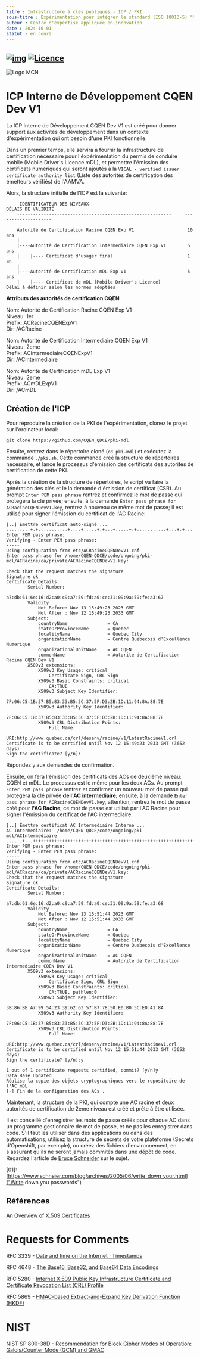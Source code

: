 ```yaml
---
titre : Infrastructure à clés publiques - ICP / PKI
sous-titre : Expérimentation pour intégrer le standard (ISO 18013-5) "Mobile driver's license" ou "mDL" aux attestations vérifiables.
auteur : Centre d'expertise appliquée en innovation
date : 2024-10-01
statut : en cours
---
```


<!-- ENTETE -->
[![img](https://img.shields.io/badge/Lifecycle-Experimental-339999)](https://www.quebec.ca/gouv/politiques-orientations/vitrine-numeriqc/accompagnement-des-organismes-publics/demarche-conception-services-numeriques)
[![Licence](https://img.shields.io/badge/Licence-LiLiQ--P-blue)](../LICENCE)
---
![Logo MCN](https://github.com/CQEN-QDCE/.github/blob/main/images/mcn.png)
<!-- FIN ENTETE -->

# ICP Interne de Développement CQEN Dev V1

La ICP Interne de Développement CQEN Dev V1 est créé pour donner support aux activités de développement dans un contexte d'expérimentation qui ont besoin d'une PKI fonctionnelle. 

Dans un premier temps, elle servira à fournir la infrastructure de certification nécessaire pour l'éxpérimentation du permis de conduire mobile (Mobile  Driver's Licence mDL), et permettre l'émission des certificats numériques qui seront ajoutés à la `VICAL - verified issuer certificate authority list` (Liste des autorités de certification des émetteurs vérifiés) de l'AAMVA.

Alors, la structure initialle de l'ICP est la suivante: 

```
     IDENTIFICATEUR DES NIVEAUX                                     DÉLAIS DE VALIDITÉ
    ----------------------------------------------------------     --------------------
    
    Autorité de Certification Racine CQEN Exp V1                    10 ans
    |
    |----Autorité de Certification Intermediaire CQEN Exp V1        5 ans
    |    |---- Certificat d'usager final                            1 an
    |
    |----Autorité de Certification mDL Exp V1                       5 ans
    |    |---- Certificat de mDL (Mobile Driver's Licence)          Délai à définir selon les normes adoptées          
```


**Attributs des autorités de certification CQEN** 

Nom: Autorité de Certification Racine CQEN Exp V1   
Niveau: 1er  
Prefix: ACRacineCQENExpV1  
Dir: /ACRacine  

Nom: Autorité de Certification Intermediaire CQEN Exp V1   
Niveau: 2eme  
Prefix: ACIntermediaireCQENExpV1  
Dir: /ACIntermediaire  

Nom: Autorité de Certification mDL Exp V1  
Niveau: 2eme  
Prefix: ACmDLExpV1  
Dir: /ACmDL  


## Création de l'ICP 

Pour réproduire la création de la PKI de l'expérimentation, clonez le projet sur l'ordinateur local: 

```
git clone https://github.com/CQEN_QDCE/pki-mdl
``` 

Ensuite, rentrez dans le répertoire cloné (`cd pki-mdl`) et exécutez la commande `./pki.sh`. Cette commande créé la structure de répertoires necessaire, et lance le processus 
d'émission des certificats des autorités de certification de cette PKI. 

Après la création de la structure de répertoires, le script va faire la génération des clés et le la demande d'émission de 
certificat (CSR). Au prompt `Enter PEM pass phrase` rentrez et confirmez le mot de passe qui protegera la clé privée; ensuite, à la demande
`Enter pass phrase for ACRacineCQENDevV1.key`, rentrez à nouveau ce même mot de passe; il est utilisé pour signer l'émission 
du certificat de l'AC Racine:  

```
[..] Émettre certificat auto-signé ...
.........+.+...........+....+.....+.+...+.....+.+...........+...+.+......+.........+.....+.............+....................+.+.....+.......+...+..........................+.+...+...........+.+........+......+................+..+.+.........+.....+...+...+....+...+..+.+..+....+.........+...............+..+.......+++++++++++++++++++++++++++++++++++++++++++++++++++++++++++++++++*..........+.....+.......+..+............+.+...+...........+.+......+...+...........+...+......+.........+.......+......+........+......+...+.+.........+........+++++++++++++++++++++++++++++++++++++++++++++++++++++++++++++++++
Enter PEM pass phrase:
Verifying - Enter PEM pass phrase:
-----
Using configuration from etc/ACRacineCQENDevV1.cnf
Enter pass phrase for /home/CQEN-QDCE/code/ongoing/pki-mdl/ACRacine/ca/private/ACRacineCQENDevV1.key:

Check that the request matches the signature
Signature ok
Certificate Details:
        Serial Number:
            a7:db:61:6e:16:d2:a0:c9:a7:59:fd:a0:ce:31:09:9a:59:fe:a3:67
        Validity
            Not Before: Nov 13 15:49:23 2023 GMT
            Not After : Nov 12 15:49:23 2033 GMT
        Subject:
            countryName               = CA
            stateOrProvinceName       = Quebec
            localityName              = Quebec City
            organizationName          = Centre Quebecois d'Excellence Numerique
            organizationalUnitName    = AC CQEN
            commonName                = Autorite de Certification Racine CQEN Dev V1
        X509v3 extensions:
            X509v3 Key Usage: critical
                Certificate Sign, CRL Sign
            X509v3 Basic Constraints: critical
                CA:TRUE
            X509v3 Subject Key Identifier: 
                7F:06:C5:1B:37:B5:83:33:B5:3C:37:5F:D3:2B:1D:11:94:8A:88:7E
            X509v3 Authority Key Identifier: 
                7F:06:C5:1B:37:B5:83:33:B5:3C:37:5F:D3:2B:1D:11:94:8A:88:7E
            X509v3 CRL Distribution Points: 
                Full Name:
                  URI:http://www.quebec.ca/crl/desenv/racine/v1/LatestRacineV1.crl
Certificate is to be certified until Nov 12 15:49:23 2033 GMT (3652 days)
Sign the certificate? [y/n]:
``` 

Répondez `y` aux demandes de confirmation. 

Ensuite, on fera l'émission des certificats des ACs de deuxième niveau: CQEN et mDL. Le processus est le même 
pour les deux ACs.  Au prompt `Enter PEM pass phrase` rentrez et confirmez un nouveau mot de passe qui protegera la clé
privée **de l'AC intermediaire**; ensuite, à la demande `Enter pass phrase for ACRacineCQENDevV1.key`, attention, rentrez le mot de 
passe créé pour **l'AC Racine**; ce mot de passe est utilisé par l'AC Racine pour signer l'émission du certificat de l'AC intermediaire.  

```
[..] Émettre certificat AC Intermediaire Interne ...
AC Intermediaire:  /home/CQEN-QDCE/code/ongoing/pki-mdl/ACIntermediaire
......+...+++++++++++++++++++++++++++++++++++++++++++++++++++++++++++++++++*.....+....+..+++++++++++++++++++++++++++++++++++++++++++++++++++++++++++++++++*.+..+.......+.....+......+..................+.........+.............+..+.+......+.....+........+.......+........+..........+...+..............+.+......+........+............+......+..........+...+..+.........+....+......+...+........+...+.+.....+.+.........+...........+....+......+..+............+....+..+..........+..+..........+..+..........+......+...+.....+................+.....+...+.+..+.........+......+.........+....+++++++++++++++++++++++++++++++++++++++++++++++++++++++++++++++++
Enter PEM pass phrase:
Verifying - Enter PEM pass phrase:
-----
Using configuration from etc/ACRacineCQENDevV1.cnf
Enter pass phrase for /home/CQEN-QDCE/code/ongoing/pki-mdl/ACRacine/ca/private/ACRacineCQENDevV1.key:
Check that the request matches the signature
Signature ok
Certificate Details:
        Serial Number:
            a7:db:61:6e:16:d2:a0:c9:a7:59:fd:a0:ce:31:09:9a:59:fe:a3:68
        Validity
            Not Before: Nov 13 15:51:44 2023 GMT
            Not After : Nov 12 15:51:44 2033 GMT
        Subject:
            countryName               = CA
            stateOrProvinceName       = Quebec
            localityName              = Quebec City
            organizationName          = Centre Quebecois d'Excellence Numerique
            organizationalUnitName    = AC CQEN
            commonName                = Autorite de Certification Intermediaire CQEN Dev V1
        X509v3 extensions:
            X509v3 Key Usage: critical
                Certificate Sign, CRL Sign
            X509v3 Basic Constraints: critical
                CA:TRUE, pathlen:0
            X509v3 Subject Key Identifier: 
                3B:86:BE:A7:99:54:23:39:62:63:57:B7:78:50:E0:B0:5C:E0:41:8A
            X509v3 Authority Key Identifier: 
                7F:06:C5:1B:37:B5:83:33:B5:3C:37:5F:D3:2B:1D:11:94:8A:88:7E
            X509v3 CRL Distribution Points: 
                Full Name:
                  URI:http://www.quebec.ca/crl/desenv/racine/v1/LatestRacineV1.crl
Certificate is to be certified until Nov 12 15:51:44 2033 GMT (3652 days)
Sign the certificate? [y/n]:y

1 out of 1 certificate requests certified, commit? [y/n]y
Data Base Updated
Réalise la copie des objets cryptographiques vers le repositoire de l'AC mDL.
[-] Fin de la configuration des ACs .
``` 

Maintenant, la structure de la PKI, qui compte une AC racine et deux autorités de certification de 2eme niveau est créé 
et prête à être utilisée. 

Il est conseillé d'enregistrer les mots de passe créés pour chaque AC dans un programme gestionnaire de mot de passe, et 
ne pas les enregistrer dans code. S'il faut les utiliser dans des applications ou dans des automatisations, utilisez la 
structure de secrets de votre plateforme (Secrets d'Openshift, par exemple), ou crééz des fichiers d'environnement, en 
s'assurant qu'ils ne seront jamais commités dans une dépôt de code. Regardez l'article de [Bruce Schneider](01) sur le sujet. 

[01]: [https://www.schneier.com/blog/archives/2005/06/write_down_your.html]("Write down you passwords") 

## Références 

[An Overview of X.509 Certificates](https://www.ibm.com/support/pages/system/files/inline-files/An_Overview_of_x.509_certificates.pdf)

**Requests for Comments** 
======================

RFC 3339 - [Date and time on the Internet : Timestamps](https://datatracker.ietf.org/doc/html/rfc3339) 

RFC 4648 - [The Base16, Base32, and Base64 Data Encodings](https://datatracker.ietf.org/doc/html/rfc4648)

RFC 5280 - [Internet X.509 Public Key Infrastructure Certificate and Certificate Revocation List (CRL) Profile](https://datatracker.ietf.org/doc/html/rfc5280)

RFC 5869 - [HMAC-based Extract-and-Expand Key Derivation Function (HKDF)](https://datatracker.ietf.org/doc/html/rfc5869)

**NIST**
=========
NIST SP 800-38D - [Recommendation for Block Cipher Modes of Operation: Galois/Counter Mode (GCM) and GMAC](https://csrc.nist.gov/pubs/sp/800/38/d/final)
